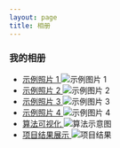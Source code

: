 ```yaml
---
layout: page
title: 相册
---
```


<section>
  <h3>我的相册</h3>
  <ul>
    <li>
      <a href="{{ '/assets/Clipboard-1.png' | prepend: site.baseurl | replace: '//', '/' }}">
        示例照片 1
      </a>
      <img src="{{ '/assets/Clipboard-1.png' | prepend: site.baseurl | replace: '//', '/' }}" alt="示例图片 1">
    </li>
    <li>
      <a href="{{ '/assets/Clipboard-2.png' | prepend: site.baseurl | replace: '//', '/' }}">
        示例照片 2
      </a>
      <img src="{{ '/assets/Clipboard-2.png' | prepend: site.baseurl | replace: '//', '/' }}" alt="示例图片 2">
    </li>
    <li>
      <a href="{{ '/assets/Clipboard-3.png' | prepend: site.baseurl | replace: '//', '/' }}">
        示例照片 3
      </a>
      <img src="{{ '/assets/Clipboard-3.png' | prepend: site.baseurl | replace: '//', '/' }}" alt="示例图片 3">
    </li>
    <li>
      <a href="{{ '/assets/Clipboard-4.png' | prepend: site.baseurl | replace: '//', '/' }}">
        示例照片 4
      </a>
      <img src="{{ '/assets/Clipboard-4.png' | prepend: site.baseurl | replace: '//', '/' }}" alt="示例图片 4">
    </li>
    <li>
      <a href="{{ '/assets/array_meet.png' | prepend: site.baseurl | replace: '//', '/' }}">
        算法可视化
      </a>
      <img src="{{ '/assets/array_meet.png' | prepend: site.baseurl | replace: '//', '/' }}" alt="算法示意图">
    </li>
    <li>
      <a href="{{ '/assets/results.png' | prepend: site.baseurl | replace: '//', '/' }}">
        项目结果展示
      </a>
      <img src="{{ '/assets/results.png' | prepend: site.baseurl | replace: '//', '/' }}" alt="项目结果">
    </li>
  </ul>
</section>